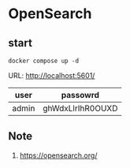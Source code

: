 # OpenSearch

## start

```shell
docker compose up -d
```

URL: <http://localhost:5601/>

| user  | passowrd         |
| ----- | ---------------- |
| admin | ghWdxLlrIhR0OUXD |

## Note

1. <https://opensearch.org/>
